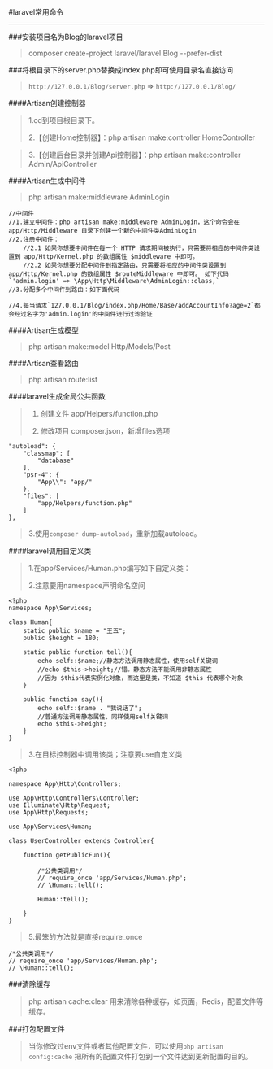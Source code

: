 #laravel常用命令
****

###安装项目名为Blog的laravel项目
>composer create-project laravel/laravel Blog --prefer-dist

###将根目录下的server.php替换成index.php即可使用目录名直接访问
>`http://127.0.0.1/Blog/server.php`  =>  `http://127.0.0.1/Blog/`

####Artisan创建控制器
>1.cd到项目根目录下。
>
>2.【创建Home控制器】：php artisan make:controller HomeController

>3.【创建后台目录并创建Api控制器】：php artisan make:controller Admin/ApiController

####Artisan生成中间件
> php artisan make:middleware AdminLogin

	//中间件
	//1.建立中间件：php artisan make:middleware AdminLogin，这个命令会在 app/Http/Middleware 目录下创建一个新的中间件类AdminLogin
	//2.注册中间件：
		//2.1 如果你想要中间件在每一个 HTTP 请求期间被执行，只需要将相应的中间件类设置到 app/Http/Kernel.php 的数组属性 $middleware 中即可。
		//2.2 如果你想要分配中间件到指定路由，只需要将相应的中间件类设置到 app/Http/Kernel.php 的数组属性 $routeMiddleware 中即可。 如下代码`'admin.login' => \App\Http\Middleware\AdminLogin::class,`
	//3.分配多个中间件到路由：如下面代码
	
	//4.每当请求`127.0.0.1/Blog/index.php/Home/Base/addAccountInfo?age=2`都会经过名字为'admin.login'的中间件进行过滤验证

####Artisan生成模型
>php artisan make:model Http/Models/Post

####Artisan查看路由
>php artisan route:list

####laravel生成全局公共函数
>1. 创建文件 app/Helpers/function.php
>
>2. 修改项目 composer.json，新增files选项

    "autoload": {
        "classmap": [
            "database"
        ],
        "psr-4": {
            "App\\": "app/"
        },
        "files": [
            "app/Helpers/function.php"
        ]
    },

>3.使用`composer dump-autoload`，重新加载autoload。


####laravel调用自定义类
>1.在app/Services/Human.php编写如下自定义类：
>
>2.注意要用namespace声明命名空间

	<?php
	namespace App\Services;
	
	class Human{
		static public $name = "王五";
		public $height = 180;
	
		static public function tell(){
			echo self::$name;//静态方法调用静态属性，使用self关键词
			//echo $this->height;//错。静态方法不能调用非静态属性
			//因为 $this代表实例化对象，而这里是类，不知道 $this 代表哪个对象
		}
	
		public function say(){
			echo self::$name . "我说话了";
			//普通方法调用静态属性，同样使用self关键词
			echo $this->height;
		}
	}

>3.在目标控制器中调用该类；注意要use自定义类

	<?php
	
	namespace App\Http\Controllers;
	
	use App\Http\Controllers\Controller;
	use Illuminate\Http\Request;
	use App\Http\Requests;
	
	use App\Services\Human;
	
	class UserController extends Controller{
	
		function getPublicFun(){
	
			/*公共类调用*/
			// require_once 'app/Services/Human.php';
			// \Human::tell();
	
			Human::tell();
	
		}
	}

>5.最笨的方法就是直接require_once

	/*公共类调用*/
	// require_once 'app/Services/Human.php';
	// \Human::tell();


###清除缓存
>php artisan cache:clear 用来清除各种缓存，如页面，Redis，配置文件等缓存。

###打包配置文件
>当你修改过env文件或者其他配置文件，可以使用`php artisan config:cache` 把所有的配置文件打包到一个文件达到更新配置的目的。


